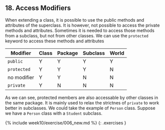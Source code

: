 ## 18. Access Modifiers

When extending a class, it is possible to use the public methods and attributes of the superclass. It is however, not possible to access the private methods and attributes. Sometimes it is needed to access those methods from a subclass, but not from other classes. We can use the `protected` keyword to access these methods and attributes

| Modifier    | Class | Package | Subclass | World |
|-------------|-------|---------|----------|-------|
| `public`    | Y     | Y       | Y        | Y     |
| `protected` | Y     | Y       | Y        | N     |
| no modifier | Y     | Y       | N        | N     |
| `private`   | Y     | N       | N        | N     |

As we can see, protected members are also accessable by other classes in the same package. It is mainly used to relax the strictnes of `private` to work better in subclasses. We could take the example of `Person` class. Suppose we have a `Person` class with a `Student` subclass. 

{% include week10/exercise/006_new.md %}
{: .exercises }
